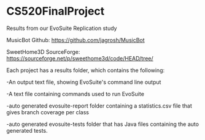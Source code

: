 # CS520FinalProject
Results from our EvoSuite Replication study

MusicBot Github: https://github.com/jagrosh/MusicBot

SweetHome3D SourceForge: https://sourceforge.net/p/sweethome3d/code/HEAD/tree/


Each project has a results folder, which contains the following:

-An output text file, showing EvoSuite's command line output

-A text file containing commands used to run EvoSuite

-auto generated evosuite-report folder containing a statistics.csv
 file that gives branch coverage per class

-auto generated evosuite-tests folder that has Java files containing
 the auto generated tests.
